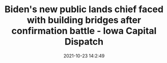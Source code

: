 ---
"title": "Biden's new public lands chief faced with building bridges after confirmation battle - Iowa Capital Dispatch"
"date": "2021-10-23 14:2:49"
"feed_name": "GOOGLENEWSMINING"
"feed_website": "https://news.google.com/search?q=mining%2Bincident&hl=en-US&gl=US&ceid=US:en"
"feed_rss": "https://news.google.com/rss/search?q=mining%2Bincident&hl=en-US&gl=US&ceid=US:en"
"link": "https://iowacapitaldispatch.com/2021/10/23/bidens-new-public-lands-chief-faced-with-building-bridges-after-confirmation-battle/"
"source": "{'href': 'https://iowacapitaldispatch.com', 'title': 'Iowa Capital Dispatch'}"
"file": "_posts/2021-1-1-0dd11b4484e8ce873271cfae14a4fef805196274.md"
"accident": "0"
"drilling": "0"
"represented_by": "0"
"dead": "0"
"injured": "0"
"arrested": "0"
"place": "unknown place"
"where": "unknown site"
"causes": "unknown"
"place_uri": "unknown place"
---